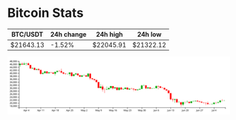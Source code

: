# Bitcoin Stats

BTC/USDT|24h change|24h high|24h low|
|---|---|---|---|
|$21643.13|-1.52%|$22045.91|$21322.12|

<img src="./chart.svg">
